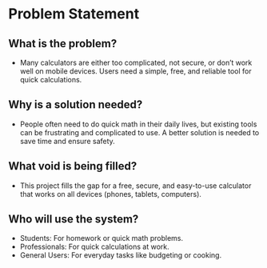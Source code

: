 # Problem Statement

## What is the problem?
- Many calculators are either too complicated, not secure, or don’t work well on mobile devices. Users need a simple, free, and reliable tool for quick calculations.

## Why is a solution needed?
- People often need to do quick math in their daily lives, but existing tools can be frustrating and complicated to use. A better solution is needed to save time and ensure safety.

## What void is being filled?
- This project fills the gap for a free, secure, and easy-to-use calculator that works on all devices (phones, tablets, computers). 

## Who will use the system?
- Students: For homework or quick math problems.
- Professionals: For quick calculations at work.
- General Users: For everyday tasks like budgeting or cooking.
